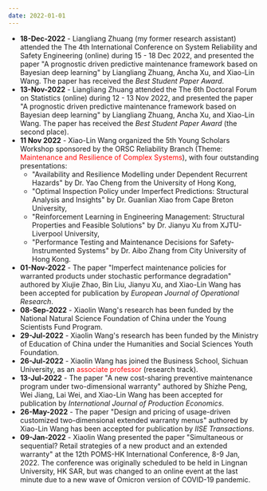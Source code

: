 ```yaml
---
date: 2022-01-01
---
```

<ul>
  <li><b>18-Dec-2022</b> - Liangliang Zhuang (my former research assistant) attended the The 4th International Conference on System Reliability and Safety Engineering (online) during 15 - 18 Dec 2022, and presented the paper "A prognostic driven predictive maintenance framework based on Bayesian deep learning" by Liangliang Zhuang, Ancha Xu, and Xiao-Lin Wang. ​The paper has received the <i>Best Student Paper Award</i>.</li>
  <li><b>13-Nov-2022</b> - Liangliang Zhuang attended the The 6th Doctoral Forum on Statistics (online) during 12 - 13 Nov 2022, and presented the paper "A prognostic driven predictive maintenance framework based on Bayesian deep learning" by Liangliang Zhuang, Ancha Xu, and Xiao-Lin Wang. ​The paper has received the <i>Best Student Paper Award</i> (the second place).</li>
  <li><b>11 Nov 2022</b> - Xiao-Lin Wang organized the 5th Young Scholars Workshop sponsored by the ORSC Reliability Branch (Theme: <font color="#FF0000">Maintenance and Resilience of Complex Systems</font>), with four outstanding presentations: 
    <ul>
      <li>"Availability and Resilience Modelling under Dependent Recurrent Hazards" by Dr. Yao Cheng from the University of Hong Kong,</li>
      <li>"Optimal Inspection Policy under Imperfect Predictions: Structural Analysis and Insights" by Dr. Guanlian Xiao from Cape Breton University,</li>
      <li>"Reinforcement Learning in Engineering Management: Structural Properties and Feasible Solutions" by Dr. Jianyu Xu from XJTU-Liverpool University,</li>
      <li>"Performance Testing and Maintenance Decisions for Safety-Instrumented Systems" by Dr. Aibo Zhang from City University of Hong Kong.</li>
    </ul>
    </li>
  <li><b>01-Nov-2022</b> - The paper "Imperfect maintenance policies for warranted products under stochastic performance degradation" authored by Xiujie Zhao, Bin Liu, Jianyu Xu, and Xiao-Lin Wang has been accepted for publication by <i>European Journal of Operational Research</i>.</li>
  <li><b>08-Sep-2022</b> - Xiaolin Wang's research has been funded by the National Natural Science Foundation of China under the Young Scientists Fund Program.</li>
  <li><b>29-Jul-2022</b> - Xiaolin Wang's research has been funded by the Ministry of Education of China under the Humanities and Social Sciences Youth Foundation.</li>
  <li><b>26-Jul-2022</b> - Xiaolin Wang has joined the Business School, Sichuan University, as an <font color="#FF0000">associate professor</font> (research track).</li>
  <li><b>13-Jul-2022</b> - The paper "A new cost-sharing preventive maintenance program under two-dimensional warranty" authored by Shizhe Peng, Wei Jiang, Lai Wei, and Xiao-Lin Wang has been accepted for publication by <i>International Journal of Production Economics</i>.</li>
  <li><b>26-May-2022</b> - The paper "Design and pricing of usage-driven customized two-dimensional extended warranty menus" authored by Xiao-Lin Wang has been accepted for publication by <i>IISE Transactions</i>.</li>
  <li><b>09-Jan-2022</b> - Xiaolin Wang presented the paper "Simultaneous or sequential? Retail strategies of a new product and an extended warranty" at the 12th POMS-HK International Conference, 8-9 Jan, 2022. The conference was originally scheduled to be held in Lingnan University, HK SAR, but was changed to an online event at the last minute due to a new wave of Omicron version of COVID-19 pandemic.</li>
<ul>
